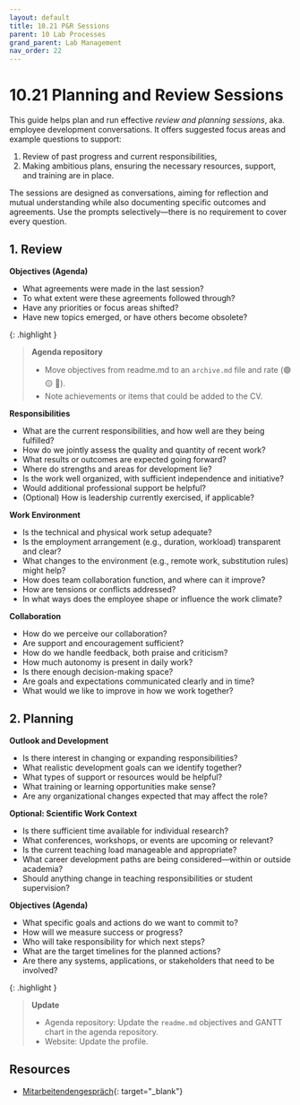 ```yaml
---
layout: default
title: 10.21 P&R Sessions
parent: 10 Lab Processes
grand_parent: Lab Management
nav_order: 22
---
```


# 10.21 Planning and Review Sessions

This guide helps plan and run effective *review and planning sessions*, aka. employee development conversations. It offers suggested focus areas and example questions to support:

1. Review of past progress and current responsibilities,  
2. Making ambitious plans, ensuring the necessary resources, support, and training are in place.

The sessions are designed as conversations, aiming for reflection and mutual understanding while also documenting specific outcomes and agreements. Use the prompts selectively—there is no requirement to cover every question.

## 1. Review

**Objectives (Agenda)**

- What agreements were made in the last session?
- To what extent were these agreements followed through?
- Have any priorities or focus areas shifted?
- Have new topics emerged, or have others become obsolete?

{: .highlight }
> **Agenda repository**
> 
> - Move objectives from readme.md to an `archive.md` file and rate (🟢 🟡 🔴).
> - Note achievements or items that could be added to the CV.

**Responsibilities**

- What are the current responsibilities, and how well are they being fulfilled?
- How do we jointly assess the quality and quantity of recent work?
- What results or outcomes are expected going forward?
- Where do strengths and areas for development lie?
- Is the work well organized, with sufficient independence and initiative?
- Would additional professional support be helpful?
- (Optional) How is leadership currently exercised, if applicable?

**Work Environment**

- Is the technical and physical work setup adequate?
- Is the employment arrangement (e.g., duration, workload) transparent and clear?
- What changes to the environment (e.g., remote work, substitution rules) might help?
- How does team collaboration function, and where can it improve?
- How are tensions or conflicts addressed?
- In what ways does the employee shape or influence the work climate?

**Collaboration**

- How do we perceive our collaboration?
- Are support and encouragement sufficient?
- How do we handle feedback, both praise and criticism?
- How much autonomy is present in daily work?
- Is there enough decision-making space?
- Are goals and expectations communicated clearly and in time?
- What would we like to improve in how we work together?

## 2. Planning

**Outlook and Development**

- Is there interest in changing or expanding responsibilities?
- What realistic development goals can we identify together?
- What types of support or resources would be helpful?
- What training or learning opportunities make sense?
- Are any organizational changes expected that may affect the role?

**Optional: Scientific Work Context**

- Is there sufficient time available for individual research?
- What conferences, workshops, or events are upcoming or relevant?
- Is the current teaching load manageable and appropriate?
- What career development paths are being considered—within or outside academia?
- Should anything change in teaching responsibilities or student supervision?

**Objectives (Agenda)**

- What specific goals and actions do we want to commit to?
- How will we measure success or progress?
- Who will take responsibility for which next steps?
- What are the target timelines for the planned actions?
- Are there any systems, applications, or stakeholders that need to be involved?

{: .highlight }
> **Update**
> 
> - Agenda repository: Update the `readme.md` objectives and GANTT chart in the agenda repository.
> - Website: Update the profile.

## Resources

- [Mitarbeitendengespräch](https://www.uni-bamberg.de/intranet/gesundheit/mitarbeitendengespraech/){: target="_blank"}
